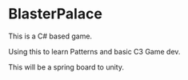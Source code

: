 # BlasterPalace

This is a C# based game.

Using this to learn Patterns and basic C3 Game dev.

This will be a spring board to unity.
